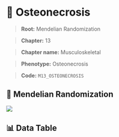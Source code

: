 # 🧪 Osteonecrosis

> **Root:** Mendelian Randomization

> **Chapter:** 13  

> **Chapter name:** Musculoskeletal

> **Phenotype:** Osteonecrosis  

> **Code:** `M13_OSTEONECROSIS`

## 🧬 Mendelian Randomization  

<img src="/MR/Figures/Forward/M13_OSTEONECROSIS.png"/>

## 📊 Data Table

<CsvTableMRF src="/MR_Data/Forward/M13_OSTEONECROSIS.csv"/>
